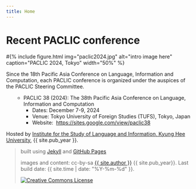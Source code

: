 ```yaml
---
title: Home
---
```


# Recent PACLIC conference

#{% include figure.html img="paclic2024.jpg" alt="intro image here" caption="PACLIC 2024, Tokyo" width="50%" %}

 <div class="entry-content">
                            <p>Since the 18th Pacific Asia Conference on Language, Information and Computation, each PACLIC conference is organized under the auspices of the PACLIC Steering Committee.</p>
                            <ul>
                                <li style="list-style-type: none;">
                                    <ul>
                                        <li>
                                            PACLIC 38 (2024): The 38th Pacific Asia Conference on Language, Information and Computation
                                            <ul>
                                                <li>Dates: December 7-9, 2024 </li>
                                                <li>Venue: Tokyo University of Foreign Studies (TUFS), Tokyo, Japan</li>
                                                <li>
                                                    Website: 
                                                    <a href="https://sites.google.com/view/paclic38" target="_blank" rel="noopener">https://sites.google.com/view/paclic38</a>
                                                </li>
                                            </ul>
                                        </li>
                                    </ul>
                                </li>
                            </ul>
                        </div>



Hosted by [Institute for the Study of Language and Information, Kyung Hee University](http://isli.khu.ac.kr), {{ site.pub_year }}.
 
> built using [Jekyll](https://jekyllrb.com/) and [GitHub Pages](https://pages.github.com/)
>
> images and content: cc-by-sa <a href="https://github.com/{{ site.github_username }}">{{ site.author }}</a> {{ site.pub_year}}.
> Last build date: {{ site.time | date: "%Y-%m-%d" }}.
>
> <a href="http://creativecommons.org/licenses/by-sa/4.0/" rel="license"><img style="border-width: 0;" src="https://i.creativecommons.org/l/by-sa/4.0/88x31.png" alt="Creative Commons License" /></a>
